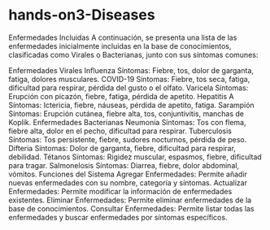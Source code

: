 # hands-on3-Diseases
Enfermedades Incluidas
A continuación, se presenta una lista de las enfermedades inicialmente incluidas en la base de conocimientos, clasificadas como Virales o Bacterianas, junto con sus síntomas comunes:

Enfermedades Virales
Influenza
Síntomas: Fiebre, tos, dolor de garganta, fatiga, dolores musculares.
COVID-19
Síntomas: Fiebre, tos seca, fatiga, dificultad para respirar, pérdida del gusto o el olfato.
Varicela
Síntomas: Erupción con picazón, fiebre, fatiga, pérdida de apetito.
Hepatitis A
Síntomas: Ictericia, fiebre, náuseas, pérdida de apetito, fatiga.
Sarampión
Síntomas: Erupción cutánea, fiebre alta, tos, conjuntivitis, manchas de Koplik.
Enfermedades Bacterianas
Neumonía
Síntomas: Tos con flema, fiebre alta, dolor en el pecho, dificultad para respirar.
Tuberculosis
Síntomas: Tos persistente, fiebre, sudores nocturnos, pérdida de peso.
Difteria
Síntomas: Dolor de garganta, fiebre, dificultad para respirar, debilidad.
Tétanos
Síntomas: Rigidez muscular, espasmos, fiebre, dificultad para tragar.
Salmonelosis
Síntomas: Diarrea, fiebre, dolor abdominal, vómitos.
Funciones del Sistema
Agregar Enfermedades: Permite añadir nuevas enfermedades con su nombre, categoría y síntomas.
Actualizar Enfermedades: Permite modificar la información de enfermedades existentes.
Eliminar Enfermedades: Permite eliminar enfermedades de la base de conocimientos.
Consultar Enfermedades: Permite listar todas las enfermedades y buscar enfermedades por síntomas específicos.
